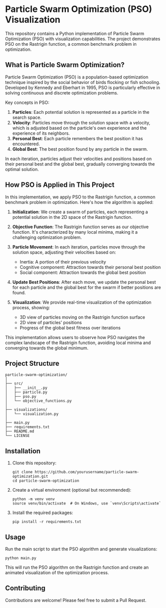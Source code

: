 # Particle Swarm Optimization (PSO) Visualization

This repository contains a Python implementation of Particle Swarm Optimization (PSO) with visualization capabilities. The project demonstrates PSO on the Rastrigin function, a common benchmark problem in optimization.

## What is Particle Swarm Optimization?

Particle Swarm Optimization (PSO) is a population-based optimization technique inspired by the social behavior of birds flocking or fish schooling. Developed by Kennedy and Eberhart in 1995, PSO is particularly effective in solving continuous and discrete optimization problems.

Key concepts in PSO:

1. **Particles**: Each potential solution is represented as a particle in the search space.
2. **Velocity**: Particles move through the solution space with a velocity, which is adjusted based on the particle's own experience and the experience of its neighbors.
3. **Personal Best**: Each particle remembers the best position it has encountered.
4. **Global Best**: The best position found by any particle in the swarm.

In each iteration, particles adjust their velocities and positions based on their personal best and the global best, gradually converging towards the optimal solution.

## How PSO is Applied in This Project

In this implementation, we apply PSO to the Rastrigin function, a common benchmark problem in optimization. Here's how the algorithm is applied:

1. **Initialization**: We create a swarm of particles, each representing a potential solution in the 2D space of the Rastrigin function.

2. **Objective Function**: The Rastrigin function serves as our objective function. It's characterized by many local minima, making it a challenging optimization problem.

3. **Particle Movement**: In each iteration, particles move through the solution space, adjusting their velocities based on:
   - Inertia: A portion of their previous velocity
   - Cognitive component: Attraction towards their personal best position
   - Social component: Attraction towards the global best position

4. **Update Best Positions**: After each move, we update the personal best for each particle and the global best for the swarm if better positions are found.

5. **Visualization**: We provide real-time visualization of the optimization process, showing:
   - 3D view of particles moving on the Rastrigin function surface
   - 2D view of particles' positions
   - Progress of the global best fitness over iterations

This implementation allows users to observe how PSO navigates the complex landscape of the Rastrigin function, avoiding local minima and converging towards the global minimum.

## Project Structure

```
particle-swarm-optimization/
│
├── src/
│   ├── __init__.py
│   ├── particle.py
│   ├── pso.py
│   └── objective_functions.py
│
├── visualizations/
│   └── visualization.py
│
├── main.py
├── requirements.txt
├── README.md
└── LICENSE
```

## Installation

1. Clone this repository:
   ```
   git clone https://github.com/yourusername/particle-swarm-optimization.git
   cd particle-swarm-optimization
   ```

2. Create a virtual environment (optional but recommended):
   ```
   python -m venv venv
   source venv/bin/activate  # On Windows, use `venv\Scripts\activate`
   ```

3. Install the required packages:
   ```
   pip install -r requirements.txt
   ```

## Usage

Run the main script to start the PSO algorithm and generate visualizations:

```
python main.py
```

This will run the PSO algorithm on the Rastrigin function and create an animated visualization of the optimization process.

## Contributing

Contributions are welcome! Please feel free to submit a Pull Request.

